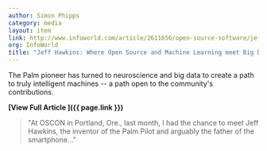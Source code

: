```yaml
---
author: Simon Phipps
category: media
layout: item
link: http://www.infoworld.com/article/2611656/open-source-software/jeff-hawkins--where-open-source-and-machine-learning-meet-big-data.html
org: InfoWorld
title: "Jeff Hawkins: Where Open Source and Machine Learning meet Big Data"
---
```


The Palm pioneer has turned to neuroscience and big data to create a path to
truly intelligent machines -- a path open to the community's contributions.

**[View Full Article <i class="fa fa-fw fa-angle-right"></i>]({{ page.link }})**

> "At OSCON in Portland, Ore., last month, I had the chance to meet Jeff Hawkins, the inventor of the Palm Pilot and arguably the father of the smartphone..."
